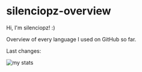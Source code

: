 # silenciopz-overview

Hi, I'm silenciopz! :)

Overview of every language I used on GitHub so far.

Last changes:

<img alt="my stats" src="https://github-readme-stats-git-masterrstaa-rickstaa.vercel.app/api/top-langs/?username=silenciopz"/>
